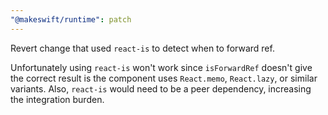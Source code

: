 ```yaml
---
"@makeswift/runtime": patch
---
```


Revert change that used `react-is` to detect when to forward ref.

Unfortunately using `react-is` won't work since `isForwardRef` doesn't give the correct result is the component uses `React.memo`, `React.lazy`, or similar variants. Also, `react-is` would need to be a peer dependency, increasing the integration burden.
